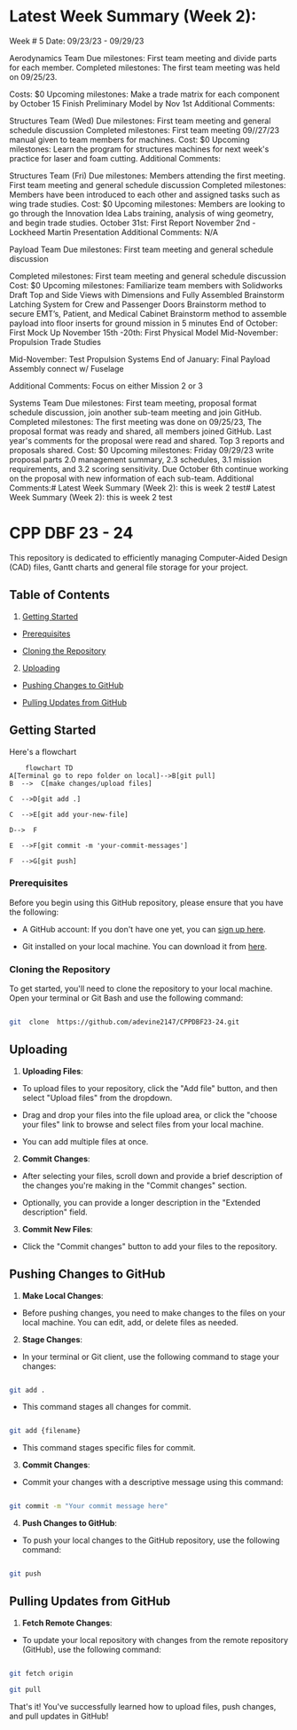# Latest Week Summary (Week 2):
Week # 5     Date: 09/23/23    -    09/29/23

Aerodynamics Team
Due milestones: 
First team meeting and divide parts for each member.
Completed milestones: 
The first team meeting was held on 09/25/23. 

Costs: $0
Upcoming milestones: 
Make a trade matrix for each component by October 15
Finish Preliminary Model by Nov 1st
Additional Comments:

Structures Team (Wed)
Due milestones: 
First team meeting and general schedule discussion
Completed milestones: 
First team meeting 09//27/23 manual given to team members for machines. 
Cost: $0
Upcoming milestones: 
Learn the program for structures machines for next week's practice for laser and foam cutting.
Additional Comments:





Structures Team (Fri)
Due milestones: 
Members attending the first meeting.
First team meeting and general schedule discussion
Completed milestones: 
Members have been introduced to each other and assigned tasks such as wing trade studies.
Cost: $0
Upcoming milestones: 
Members are looking to go through the Innovation Idea Labs training, analysis of wing geometry, and begin trade studies.
October 31st: First Report
November 2nd - Lockheed Martin Presentation
Additional Comments: N/A




Payload Team
Due milestones: 
First team meeting and general schedule discussion

Completed milestones:
First team meeting and general schedule discussion
Cost: $0
Upcoming milestones:
Familiarize team members with Solidworks
Draft Top and Side Views with Dimensions and Fully Assembled
Brainstorm Latching System for Crew and Passenger Doors
Brainstorm method to secure EMT’s, Patient, and Medical Cabinet
Brainstorm method to assemble payload into floor inserts for ground mission in 5 minutes
End of October: First Mock Up
November 15th -20th: First Physical Model
Mid-November: Propulsion Trade Studies




Mid-November: Test Propulsion Systems 
End of January: Final Payload Assembly connect w/ Fuselage

Additional Comments: Focus on either Mission 2 or 3

Systems Team
Due milestones: 
First team meeting, proposal format
schedule discussion, 
join another sub-team meeting and join GitHub.
Completed milestones: 
The first meeting was done on 09/25/23, 
The proposal format was ready and shared, 
all members joined GitHub. 
Last year's comments for the proposal were read and shared. 
Top 3 reports and proposals shared.
Cost: $0
Upcoming milestones: 
Friday 09/29/23 write proposal parts 2.0 management summary, 2.3 schedules, 3.1 mission requirements, and 3.2 scoring sensitivity. 
Due October 6th continue working on the proposal with new information of each sub-team.
Additional Comments:# Latest Week Summary (Week 2):
this is week 2 test# Latest Week Summary (Week 2):
this is week 2 test
# CPP DBF 23 - 24

  

This repository is dedicated to efficiently managing Computer-Aided Design (CAD) files, Gantt charts and general file storage for your project.

  

## Table of Contents

  

1. [Getting Started](#getting-started)

- [Prerequisites](#prerequisites)

- [Cloning the Repository](#cloning-the-repository)

2. [Uploading](#uploading)

 - [Pushing Changes to GitHub](#pushing-changes-to-github)

 - [Pulling Updates from GitHub](#pulling-updates-from-github)
  
  

## Getting Started

  Here's a flowchart
```mermaid
	flowchart TD
A[Terminal go to repo folder on local]-->B[git pull]
B  -->  C[make changes/upload files]

C  -->D[git add .]

C  -->E[git add your-new-file]

D-->  F

E  -->F[git commit -m 'your-commit-messages']

F  -->G[git push]

```

### Prerequisites

  

Before you begin using this GitHub repository, please ensure that you have the following:

  

- A GitHub account: If you don't have one yet, you can [sign up here](https://github.com/join).

- Git installed on your local machine. You can download it from [here](https://git-scm.com/downloads).

  

### Cloning the Repository

  

To get started, you'll need to clone the repository to your local machine. Open your terminal or Git Bash and use the following command:

  

```bash

git  clone  https://github.com/adevine2147/CPPDBF23-24.git
```
  

## Uploading

  

1.  **Uploading  Files**:

-  To  upload  files  to  your  repository,  click  the  "Add file"  button,  and  then  select  "Upload files"  from  the  dropdown.

-  Drag  and  drop  your  files  into  the  file  upload  area,  or  click  the  "choose your files"  link  to  browse  and  select  files  from  your  local  machine.

-  You  can  add  multiple  files  at  once.

  

2.  **Commit  Changes**:

-  After  selecting  your  files,  scroll  down  and  provide  a  brief  description  of  the  changes  you're making in the "Commit changes" section.

- Optionally, you can provide a longer description in the "Extended description" field.

  

3. **Commit New Files**:

- Click the "Commit changes" button to add your files to the repository.

  

## Pushing Changes to GitHub

  

1. **Make Local Changes**:

- Before pushing changes, you need to make changes to the files on your local machine. You can edit, add, or delete files as needed.

  

2. **Stage Changes**:

- In your terminal or Git client, use the following command to stage your changes:

```bash

git add .

```

-  This  command  stages  all  changes  for  commit.

```bash

git add {filename}

```

-  This  command  stages  specific  files  for  commit.

  
  

3.  **Commit  Changes**:

-  Commit  your  changes  with  a  descriptive  message  using  this  command:

```bash

git commit -m "Your commit message here"

```

  

4.  **Push  Changes  to  GitHub**:

-  To  push  your  local  changes  to  the  GitHub  repository,  use  the  following  command:

```bash

git push

```

## Pulling Updates from GitHub

  

1.  **Fetch  Remote  Changes**:

-  To  update  your  local  repository  with  changes  from  the  remote  repository (GitHub), use the following command:

```bash

git fetch origin

git pull

```

That's it! You've  successfully  learned  how  to  upload  files,  push  changes,  and  pull  updates  in  GitHub!

